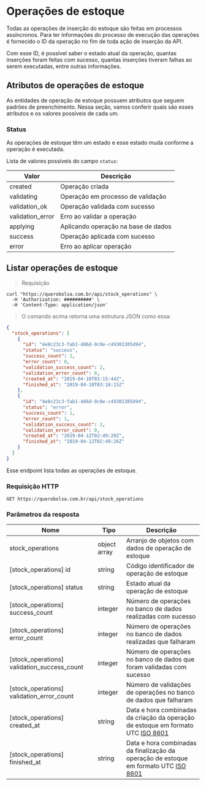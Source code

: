 # Operações de estoque

Todas as operações de inserção do estoque são feitas em processos assíncronos. Para ter informações do processo de execução das operações é fornecido o ID da operação no fim de toda ação de inserção da API.

Com esse ID, é possível saber o estado atual da operação, quantas inserções foram feitas com sucesso, quantas inserções tiveram falhas ao serem executadas, entre outras informações.

## Atributos de operações de estoque

As entidades de operação de estoque possuem atributos que seguem padrões de preenchimento. Nessa seção, vamos conferir quais são esses atributos e os valores possíveis de cada um.

### Status

As operações de estoque têm um estado e esse estado muda conforme a operação é executada.

Lista de valores possíveis do campo `status`:

| Valor | Descrição |
| ----- | --------- |
| created | Operação criada |
| validating | Operação em processo de validação |
| validation_ok | Operação validada com sucesso |
| validation_error | Erro ao validar a operação |
| applying | Aplicando operação na base de dados |
| success | Operação aplicada com sucesso |
| error | Erro ao aplicar operação |

## Listar operações de estoque

> Requisição

```shell
curl "https://querobolsa.com.br/api/stock_operations" \
  -H 'Authorization: ##########' \
  -H 'Content-Type: application/json'
```

> O comando acima retorna uma estrutura JSON como essa:

```json
{
  "stock_operations": [
    {
      "id": "4e8c23c3-fab1-486d-9c0e-c49301305d94",
      "status": "success",
      "success_count": 2,
      "error_count": 0,
      "validation_success_count": 2,
      "validation_error_count": 0,
      "created_at": "2019-04-10T03:15:44Z",
      "finished_at": "2019-04-10T03:16:15Z"
    },
    {
      "id": "4e8c23c3-fab1-486d-9c0e-c49301305d94",
      "status": "error",
      "success_count": 1,
      "error_count": 1,
      "validation_success_count": 2,
      "validation_error_count": 0,
      "created_at": "2019-04-12T02:49:20Z",
      "finished_at": "2019-04-12T02:49:26Z"
    }
  ]
}
```

Esse endpoint lista todas as operações de estoque.

### Requisição HTTP

`GET https://querobolsa.com.br/api/stock_operations`

### Parâmetros da resposta

| Nome | Tipo | Descrição |
| ---- | ---- | --------- |
| stock_operations | object array | Arranjo de objetos com dados de operação de estoque |
| [stock_operations] id | string | Código identificador de operação de estoque |
| [stock_operations] status | string | Estado atual da operação de estoque |
| [stock_operations] success_count | integer | Número de operações no banco de dados realizadas com sucesso |
| [stock_operations] error_count | integer | Número de operações no banco de dados realizadas que falharam |
| [stock_operations] validation_success_count | integer | Número de operações no banco de dados que foram validadas com sucesso |
| [stock_operations] validation_error_count | integer | Número de validações de operações no banco de dados que falharam |
| [stock_operations] created_at | string | Data e hora combinadas da criação da operação de estoque em formato UTC [ISO 8601](https://pt.wikipedia.org/wiki/ISO_8601) |
| [stock_operations] finished_at | string | Data e hora combinadas da finalização da operação de estoque em formato UTC [ISO 8601](https://pt.wikipedia.org/wiki/ISO_8601) |
